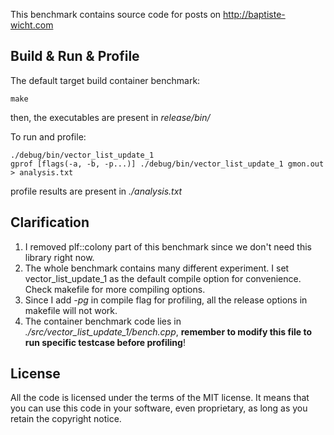 This benchmark contains source code for posts on http://baptiste-wicht.com

Build & Run & Profile
-----

The default target build container benchmark:

    make
    
then, the executables are present in *release/bin/*

To run and profile:

    ./debug/bin/vector_list_update_1 
    gprof [flags(-a, -b, -p...)] ./debug/bin/vector_list_update_1 gmon.out > analysis.txt

profile results are present in *./analysis.txt*

Clarification
-----
1. I removed plf::colony part of this benchmark since we don't need this library right now.
2. The whole benchmark contains many different experiment. I set vector_list_update_1 as the default compile option for convenience. Check makefile for more compiling options. 
3. Since I add *-pg* in compile flag for profiling, all the release options in makefile will not work.
4. The container benchmark code lies in *./src/vector_list_update_1/bench.cpp*, **remember to modify this file to run specific testcase before profiling**! 

License
-------

All the code is licensed under the terms of the MIT license. It means that you
can use this code in your software, even proprietary, as long as you retain the
copyright notice.
